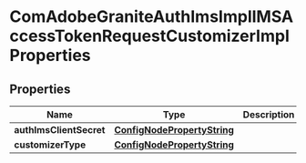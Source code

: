 
# ComAdobeGraniteAuthImsImplIMSAccessTokenRequestCustomizerImplProperties

## Properties
Name | Type | Description | Notes
------------ | ------------- | ------------- | -------------
**authImsClientSecret** | [**ConfigNodePropertyString**](ConfigNodePropertyString.md) |  |  [optional]
**customizerType** | [**ConfigNodePropertyString**](ConfigNodePropertyString.md) |  |  [optional]




